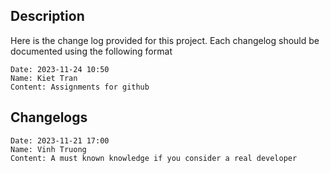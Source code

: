 ## Description
Here is the change log provided for this project. Each changelog should be documented using the following format

```
Date: 2023-11-24 10:50 
Name: Kiet Tran 
Content: Assignments for github
```

## Changelogs

```
Date: 2023-11-21 17:00
Name: Vinh Truong
Content: A must known knowledge if you consider a real developer
```
